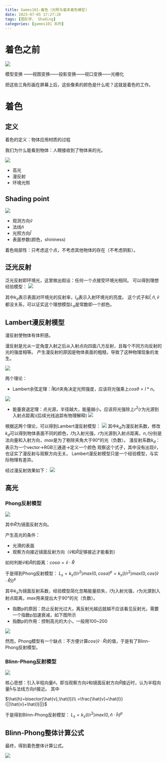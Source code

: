 ```yaml
---
title: Games101-着色（光照与基本着色模型)
date: 2023-07-05 17:27:28
tags: [图形学， Shading]
categories: [games101 系列]
---
```

# 着色之前
![](https://strainbow.oss-cn-hangzhou.aliyuncs.com/20230705172811.png)

模型变换 ——视图变换——投影变换——视口变换——光栅化

把这些三角形画在屏幕上后，这些像素的颜色是什么呢？这就是着色的工作。
# 着色
## 定义
着色的定义：物体应用材质的过程

我们为什么能看到物体：人眼接收到了物体来的光。

![](https://strainbow.oss-cn-hangzhou.aliyuncs.com/20230705172853.png)

- 高光
- 漫反射
- 环境光照

## Shading point
![](https://strainbow.oss-cn-hangzhou.aliyuncs.com/20230705172938.png)

- 观测方向$\hat{v}$
- 法线$\hat{n}$
- 光照方向$\hat{l}$
- 表面参数(颜色，shininess)

着色局部性：只考虑这个点，不考虑其他物体的存在（不考虑阴影）。

## 泛光反射
泛光反射即环境光，这里做出假设：任何一个点接受环境光相同。
可以得到理想经验模型：
![](https://strainbow.oss-cn-hangzhou.aliyuncs.com/20230705173034.png)

其中$k_{a}$表示表面对环境光的反射率，$I_{a}$表示入射环境光的亮度。
这个式子和$\hat{l},\hat{n},\hat{v}$都没关系，可以证实这个理想模型$L_{a}$是常数即一个颜色。


## Lambert漫反射模型
漫反射使物体有体积感。

漫反射是光从一定角度入射之后从入射点向四面八方反射，且每个不同方向反射的光的强度相等。
产生漫反射的原因是物体表面的粗糙，导致了这种物理现象的发生。

![](https://strainbow.oss-cn-hangzhou.aliyuncs.com/20230705173110.png)

两个理论：
- Lambert余弦定理：$\hat{l}$和$\hat{n}$夹角决定光照强度，应该将光强乘上$cos\theta = l*n$。

![](https://strainbow.oss-cn-hangzhou.aliyuncs.com/20230705173138.png)

- 能量衰退定理：点光源，半径越大，能量越小。应该将光强除上$r^{2}$(r为光源到入射点距离)(后续光线追踪有物理解释)
![](https://strainbow.oss-cn-hangzhou.aliyuncs.com/20230705173227.png)

根据这两个理论，可以得到Lambert漫反射模型：
![](https://strainbow.oss-cn-hangzhou.aliyuncs.com/20230705173252.png)
其中$k_{d}$为漫反射系数，修改$k_{d}$可以得到物体表面不同的颜色，$I$为入射光强，$r$为光源到入射点距离，$n,l$分别是法向量和入射方向，$max$是为了剔除夹角大于90°的光（负数）。
漫反射系数$k_{d}$：表示为一个vector→RGB三通道→定义一个颜色
观察这个式子，其中没有出现$\hat{v}$，也证实了漫反射与观察方向无关。
Lambert漫反射模型只是一个经验模型，与实际物理有差异。

经过漫反射效果如下：
![](https://strainbow.oss-cn-hangzhou.aliyuncs.com/20230705173318.png)

## 高光
### Phong反射模型

![](https://strainbow.oss-cn-hangzhou.aliyuncs.com/20230705173349.png)

其中$\hat{R}$为镜面反射方向。

产生高光的条件：
- 光滑的表面
- 观察方向接近镜面反射方向（$\hat{v}$和$\hat{R}$足够接近才能看到）

如何判断$\hat{v}$和$\hat{R}$的距离：$cos\alpha=\hat{v}\cdot\hat{R}$

于是得到Phong反射模型：
$L_{s} = k_{s}(I/r^{2})max(0,cos\alpha)^{p} = k_{s}(I/r^{2})max(0,cos(\hat{v}\cdot\hat{R}))^{p}$

其中$k_{s}$为镜面反射系数，经验模型简化忽略能量损失，$I$为入射光强，$r$为光源到入射点距离，$max$用来提出大于90°的光（负数）。
- 指数p的原因：防止反射光过大，离反射光越远就越不应该看见反射光，需要一个指数p加速衰减，如下图所示
- 指数p的作用：控制高光的大小，一般用100~200


![](https://strainbow.oss-cn-hangzhou.aliyuncs.com/20230705173422.png)

然而，Phong模型有一个缺点：不方便计算$cos(\hat{v}\cdot\hat{R})$的值，于是有了Blinn-Phong反射模型。

### Blinn-Phong反射模型

![](https://strainbow.oss-cn-hangzhou.aliyuncs.com/20230705173534.png)

核心思想：引入半程向量$\hat{n}$，即当观察方向$\hat{v}$和镜面反射方向$\hat{R}$接近时，认为半程向量$\hat{h}$与法线方向$\hat{n}$接近。
其中

$\hat{h}=bisector(\hat{v},\hat{l})\\
=\frac{\hat{v}+\hat{l}}{||\hat{v}+\hat{l}||}$

于是得到Blinn-Phong反射模型：
$L_{s}=k_{s}(l/r^{2})max(0, \hat{n}\cdot \hat{h})^{p}$


## Blinn-Phong整体计算公式
最终，得到着色整体计算公式。

![](https://strainbow.oss-cn-hangzhou.aliyuncs.com/20230705173644.png)

